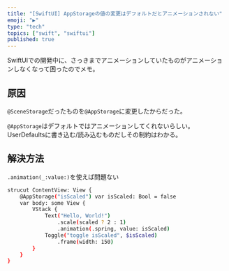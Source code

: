 ```yaml
---
title: "[SwiftUI] AppStorageの値の変更はデフォルトだとアニメーションされない"
emoji: "▶️"
type: "tech"
topics: ["swift", "swiftui"]
published: true
---
```


SwiftUIでの開発中に、さっきまでアニメーションしていたものがアニメーションしなくなって困ったのでメモ。

## 原因

`@SceneStorage`だったものを`@AppStorage`に変更したからだった。

`@AppStorage`はデフォルトではアニメーションしてくれないらしい。UserDefaultsに書き込む/読み込むものだしその制約はわかる。

## 解決方法

`.animation(_:value:)`を使えば問題ない

```sh
strucut ContentView: View {
	@AppStorage("isScaled") var isScaled: Bool = false
	var body: some View {
		VStack {
			Text("Hello, World!")
				.scale(scaled ? 2 : 1)
				.animation(.spring, value: isScaled)
			Toggle("toggle isScaled", $isScaled)
				.frame(width: 150)
		}
	}
}
			
```